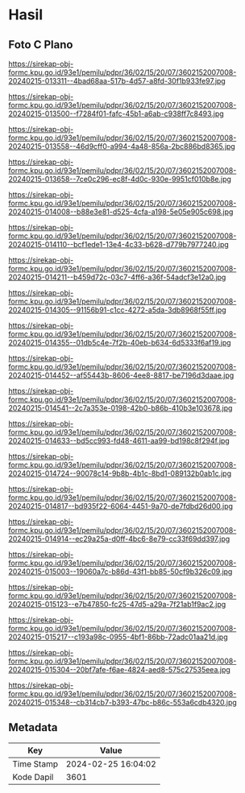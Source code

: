 # Hasil

## Foto C Plano

https://sirekap-obj-formc.kpu.go.id/93e1/pemilu/pdpr/36/02/15/20/07/3602152007008-20240215-013311--4bad68aa-517b-4d57-a8fd-30f1b933fe97.jpg

https://sirekap-obj-formc.kpu.go.id/93e1/pemilu/pdpr/36/02/15/20/07/3602152007008-20240215-013500--f7284f01-fafc-45b1-a6ab-c938ff7c8493.jpg

https://sirekap-obj-formc.kpu.go.id/93e1/pemilu/pdpr/36/02/15/20/07/3602152007008-20240215-013558--46d9cff0-a994-4a48-856a-2bc886bd8365.jpg

https://sirekap-obj-formc.kpu.go.id/93e1/pemilu/pdpr/36/02/15/20/07/3602152007008-20240215-013658--7ce0c296-ec8f-4d0c-930e-9951cf010b8e.jpg

https://sirekap-obj-formc.kpu.go.id/93e1/pemilu/pdpr/36/02/15/20/07/3602152007008-20240215-014008--b88e3e81-d525-4cfa-a198-5e05e905c698.jpg

https://sirekap-obj-formc.kpu.go.id/93e1/pemilu/pdpr/36/02/15/20/07/3602152007008-20240215-014110--bcf1ede1-13e4-4c33-b628-d779b7977240.jpg

https://sirekap-obj-formc.kpu.go.id/93e1/pemilu/pdpr/36/02/15/20/07/3602152007008-20240215-014211--b459d72c-03c7-4ff6-a36f-54adcf3e12a0.jpg

https://sirekap-obj-formc.kpu.go.id/93e1/pemilu/pdpr/36/02/15/20/07/3602152007008-20240215-014305--91156b91-c1cc-4272-a5da-3db8968f55ff.jpg

https://sirekap-obj-formc.kpu.go.id/93e1/pemilu/pdpr/36/02/15/20/07/3602152007008-20240215-014355--01db5c4e-7f2b-40eb-b634-6d5333f6af19.jpg

https://sirekap-obj-formc.kpu.go.id/93e1/pemilu/pdpr/36/02/15/20/07/3602152007008-20240215-014452--af55443b-8606-4ee8-8817-be7196d3daae.jpg

https://sirekap-obj-formc.kpu.go.id/93e1/pemilu/pdpr/36/02/15/20/07/3602152007008-20240215-014541--2c7a353e-0198-42b0-b86b-410b3e103678.jpg

https://sirekap-obj-formc.kpu.go.id/93e1/pemilu/pdpr/36/02/15/20/07/3602152007008-20240215-014633--bd5cc993-fd48-4611-aa99-bd198c8f294f.jpg

https://sirekap-obj-formc.kpu.go.id/93e1/pemilu/pdpr/36/02/15/20/07/3602152007008-20240215-014724--90078c14-9b8b-4b1c-8bd1-089132b0ab1c.jpg

https://sirekap-obj-formc.kpu.go.id/93e1/pemilu/pdpr/36/02/15/20/07/3602152007008-20240215-014817--bd935f22-6064-4451-9a70-de7fdbd26d00.jpg

https://sirekap-obj-formc.kpu.go.id/93e1/pemilu/pdpr/36/02/15/20/07/3602152007008-20240215-014914--ec29a25a-d0ff-4bc6-8e79-cc33f69dd397.jpg

https://sirekap-obj-formc.kpu.go.id/93e1/pemilu/pdpr/36/02/15/20/07/3602152007008-20240215-015003--19060a7c-b86d-43f1-bb85-50cf9b326c09.jpg

https://sirekap-obj-formc.kpu.go.id/93e1/pemilu/pdpr/36/02/15/20/07/3602152007008-20240215-015123--e7b47850-fc25-47d5-a29a-7f21ab1f9ac2.jpg

https://sirekap-obj-formc.kpu.go.id/93e1/pemilu/pdpr/36/02/15/20/07/3602152007008-20240215-015217--c193a98c-0955-4bf1-86bb-72adc01aa21d.jpg

https://sirekap-obj-formc.kpu.go.id/93e1/pemilu/pdpr/36/02/15/20/07/3602152007008-20240215-015304--20bf7afe-f6ae-4824-aed8-575c27535eea.jpg

https://sirekap-obj-formc.kpu.go.id/93e1/pemilu/pdpr/36/02/15/20/07/3602152007008-20240215-015348--cb314cb7-b393-47bc-b86c-553a6cdb4320.jpg


## Metadata

| Key        | Value               |
| ---------- | ------------------- |
| Time Stamp | 2024-02-25 16:04:02 |
| Kode Dapil | 3601                |



